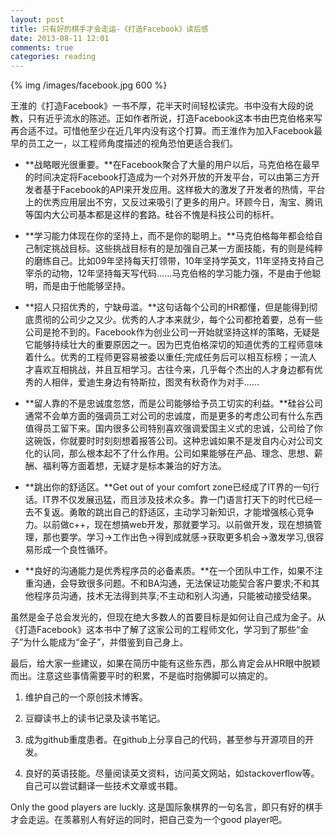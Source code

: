 ```yaml
---
layout: post
title: 只有好的棋手才会走运-《打造Facebook》读后感
date: 2013-08-11 12:01
comments: true
categories: reading
---
```


{% img /images/facebook.jpg 600 %}

王淮的《打造Facebook》一书不厚，花半天时间轻松读完。书中没有大段的说教，只有近乎流水的陈述。正如作者所说，打造Facebook这本书由巴克伯格来写再合适不过。可惜他至少在近几年内没有这个打算。而王淮作为加入Facebook最早的员工之一，以工程师角度描述的视角恐怕更适合我们。

<!-- more -->

* **战略眼光很重要。**在Facebook聚合了大量的用户以后，马克伯格在最早的时间决定将Facebook打造成为一个对外开放的开发平台，可以由第三方开发者基于Facebook的API来开发应用。这样极大的激发了开发者的热情，平台上的优秀应用层出不穷，又反过来吸引了更多的用户。环顾今日，淘宝、腾讯等国内大公司基本都是这样的套路。硅谷不愧是科技公司的标杆。

* **学习能力体现在你的坚持上，而不是你的聪明上。**马克伯格每年都会给自己制定挑战目标。这些挑战目标有的是加强自己某一方面技能，有的则是纯粹的磨练自己。比如09年坚持每天打领带，10年坚持学英文，11年坚持支持自己宰杀的动物，12年坚持每天写代码......马克伯格的学习能力强，不是由于他聪明，而是由于他能够坚持。

* **招人只招优秀的，宁缺毋滥。**这句话每个公司的HR都懂，但是能得到彻底贯彻的公司少之又少。优秀的人才本来就少，每个公司都抢着要，总有一些公司是抢不到的。Facebook作为创业公司一开始就坚持这样的策略，无疑是它能够持续壮大的重要原因之一。因为巴克伯格深切的知道优秀的工程师意味着什么。优秀的工程师更容易被委以重任;完成任务后可以相互标榜；一流人才喜欢互相挑战，并且互相学习。古往今来，几乎每个杰出的人才身边都有优秀的人相伴，爱迪生身边有特斯拉，图灵有秋奇作为对手......

* **留人靠的不是忠诚度忽悠，而是公司能够给予员工切实的利益。**硅谷公司通常不会单方面的强调员工对公司的忠诚度，而是更多的考虑公司有什么东西值得员工留下来。国内很多公司特别喜欢强调爱国主义式的忠诚，公司给了你这碗饭，你就要时时刻刻想着报答公司。这种忠诚如果不是发自内心对公司文化的认同，那么根本起不了什么作用。公司如果能够在产品、理念、思想、薪酬、福利等方面着想，无疑才是标本兼治的好方法。

* **跳出你的舒适区。**Get out of your comfort zone已经成了IT界的一句行话。IT界不仅发展迅猛，而且涉及技术众多。靠一门语言打天下的时代已经一去不复返。勇敢的跳出自己的舒适区，主动学习新知识，才能增强核心竞争力。以前做c++，现在想搞web开发，那就要学习。以前做开发，现在想搞管理，那也要学。学习->工作出色->得到成就感->获取更多机会->激发学习,很容易形成一个良性循环。

* **良好的沟通能力是优秀程序员的必备素质。**在一个团队中工作，如果不注重沟通，会导致很多问题。不和BA沟通，无法保证功能契合客户要求;不和其他程序员沟通，技术无法得到共享;不主动和别人沟通，只能被动接受结果。


虽然是金子总会发光的，但现在绝大多数人的首要目标是如何让自己成为金子。从《打造Facebook》这本书中了解了这家公司的工程师文化，学习到了那些“金子”为什么能成为“金子”，并借鉴到自己身上。

最后，给大家一些建议，如果在简历中能有这些东西，那么肯定会从HR眼中脱颖而出。注意这些事情需要平时的积累，不是临时抱佛脚可以搞定的。

1. 维护自己的一个原创技术博客。

2. 豆瓣读书上的读书记录及读书笔记。

3. 成为github重度患者。在github上分享自己的代码，甚至参与开源项目的开发。

4. 良好的英语技能。尽量阅读英文资料，访问英文网站，如stackoverflow等。自己可以尝试翻译一些技术文章或书籍。 


Only the good players are luckly. 这是国际象棋界的一句名言，即只有好的棋手才会走运。在羡慕别人有好运的同时，把自己变为一个good player吧。


